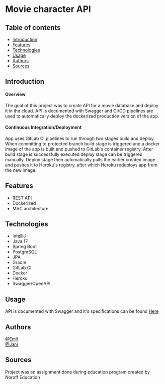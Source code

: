 # Movie character API
## Table of contents
* [Introduction](#introduction)
* [Features](#features)
* [Technologies](#technologies)
* [Usage](#usage)
* [Authors](#authors)
* [Sources](#sources)

## Introduction
#### Overview
The goal of this project was to create API for a movie database and deploy it in the
cloud. API is documented with Swagger and CI/CD pipelines are used to
automatically deploy the dockerized production version of the app.

#### Continuous Integration/Deployment

App uses GitLab CI pipelines to run through two stages build and deploy.
When committing to protected branch build stage is triggered and a docker
image of the app is built and pushed to GitLab's container registry. After
build stage is successfully executed deploy stage can be triggered manually.
Deploy stage then automatically pulls the earlier created image and pushes
it to Heroku's registry, after which Heroku redeploys app from the new image.

## Features
- REST API
- Dockerized
- MVC architecture
## Technologies
- IntelliJ
- Java 17
- Spring Boot
- PostgreSQL
- JPA
- Gradle
- GitLab CI
- Docker
- Heroku
- Swagger/OpenAPI
## Usage
API is documented with Swagger and it's specifications can be found 
[Here](https://motionpicture-api.herokuapp.com/swagger-ui/index.html#/)
## Authors
[@Emil](https://gitlab.com/emilcalonius)<br />
[@Jani](https://gitlab.com/janijk)
## Sources
Project was an assignment done during education program created by
Noroff Education
